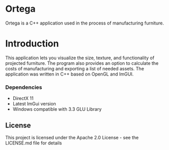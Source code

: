 # Ortega
Ortega is a C++ application used in the process of manufacturing furniture.

# Introduction
This application lets you visualize the size, texture, and functionality of projected furniture. The program also provides an option to calculate the costs of manufacturing and exporting a list of needed assets. The application was written in C++ based on OpenGL and ImGUI. 

### Dependencies

* DirectX 11
* Latest ImGui version
* Windows compatible with 3.3 GLU Library

## License

This project is licensed under the Apache 2.0 License - see the LICENSE.md file for details
